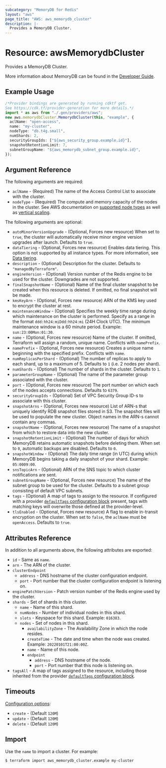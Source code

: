 ```yaml
---
subcategory: "MemoryDB for Redis"
layout: "aws"
page_title: "AWS: aws_memorydb_cluster"
description: |-
  Provides a MemoryDB Cluster.
---
```


# Resource: awsMemorydbCluster

Provides a MemoryDB Cluster.

More information about MemoryDB can be found in the [Developer Guide](https://docs.aws.amazon.com/memorydb/latest/devguide/what-is-memorydb-for-redis.html).

## Example Usage

```typescript
/*Provider bindings are generated by running cdktf get.
See https://cdk.tf/provider-generation for more details.*/
import * as aws from "./.gen/providers/aws";
new aws.memorydbCluster.MemorydbCluster(this, "example", {
  aclName: "open-access",
  name: "my-cluster",
  nodeType: "db.t4g.small",
  numShards: 2,
  securityGroupIds: ["${aws_security_group.example.id}"],
  snapshotRetentionLimit: 7,
  subnetGroupName: "${aws_memorydb_subnet_group.example.id}",
});

```

## Argument Reference

The following arguments are required:

* `aclName` - (Required) The name of the Access Control List to associate with the cluster.
* `nodeType` - (Required) The compute and memory capacity of the nodes in the cluster. See AWS documentation on [supported node types](https://docs.aws.amazon.com/memorydb/latest/devguide/nodes.supportedtypes.html) as well as [vertical scaling](https://docs.aws.amazon.com/memorydb/latest/devguide/cluster-vertical-scaling.html).

The following arguments are optional:

* `autoMinorVersionUpgrade` - (Optional, Forces new resource) When set to `true`, the cluster will automatically receive minor engine version upgrades after launch. Defaults to `true`.
* `dataTiering` - (Optional, Forces new resource) Enables data tiering. This option is not supported by all instance types. For more information, see [Data tiering](https://docs.aws.amazon.com/memorydb/latest/devguide/data-tiering.html).
* `description` - (Optional) Description for the cluster. Defaults to `"managedByTerraform"`.
* `engineVersion` - (Optional) Version number of the Redis engine to be used for the cluster. Downgrades are not supported.
* `finalSnapshotName` - (Optional) Name of the final cluster snapshot to be created when this resource is deleted. If omitted, no final snapshot will be made.
* `kmsKeyArn` - (Optional, Forces new resource) ARN of the KMS key used to encrypt the cluster at rest.
* `maintenanceWindow` - (Optional) Specifies the weekly time range during which maintenance on the cluster is performed. Specify as a range in the format `ddd:hh24:miDdd:hh24:mi` (24H Clock UTC). The minimum maintenance window is a 60 minute period. Example: `sun:23:00Mon:01:30`.
* `name` - (Optional, Forces new resource) Name of the cluster. If omitted, Terraform will assign a random, unique name. Conflicts with `namePrefix`.
* `namePrefix` - (Optional, Forces new resource) Creates a unique name beginning with the specified prefix. Conflicts with `name`.
* `numReplicasPerShard` - (Optional) The number of replicas to apply to each shard, up to a maximum of 5. Defaults to `1` (i.e. 2 nodes per shard).
* `numShards` - (Optional) The number of shards in the cluster. Defaults to `1`.
* `parameterGroupName` - (Optional) The name of the parameter group associated with the cluster.
* `port` - (Optional, Forces new resource) The port number on which each of the nodes accepts connections. Defaults to `6379`.
* `securityGroupIds` - (Optional) Set of VPC Security Group ID-s to associate with this cluster.
* `snapshotArns` - (Optional, Forces new resource) List of ARN-s that uniquely identify RDB snapshot files stored in S3. The snapshot files will be used to populate the new cluster. Object names in the ARN-s cannot contain any commas.
* `snapshotName` - (Optional, Forces new resource) The name of a snapshot from which to restore data into the new cluster.
* `snapshotRetentionLimit` - (Optional) The number of days for which MemoryDB retains automatic snapshots before deleting them. When set to `0`, automatic backups are disabled. Defaults to `0`.
* `snapshotWindow` - (Optional) The daily time range (in UTC) during which MemoryDB begins taking a daily snapshot of your shard. Example: `05:0009:00`.
* `snsTopicArn` - (Optional) ARN of the SNS topic to which cluster notifications are sent.
* `subnetGroupName` - (Optional, Forces new resource) The name of the subnet group to be used for the cluster. Defaults to a subnet group consisting of default VPC subnets.
* `tags` - (Optional) A map of tags to assign to the resource. If configured with a provider [`defaultTags` configuration block](https://registry.terraform.io/providers/hashicorp/aws/latest/docs#default_tags-configuration-block) present, tags with matching keys will overwrite those defined at the provider-level.
* `tlsEnabled` - (Optional, Forces new resource) A flag to enable in-transit encryption on the cluster. When set to `false`, the `aclName` must be `openAccess`. Defaults to `true`.

## Attributes Reference

In addition to all arguments above, the following attributes are exported:

* `id` - Same as `name`.
* `arn` - The ARN of the cluster.
* `clusterEndpoint`
  * `address` - DNS hostname of the cluster configuration endpoint.
  * `port` - Port number that the cluster configuration endpoint is listening on.
* `enginePatchVersion` - Patch version number of the Redis engine used by the cluster.
* `shards` - Set of shards in this cluster.
  * `name` - Name of this shard.
  * `numNodes` - Number of individual nodes in this shard.
  * `slots` - Keyspace for this shard. Example: `016383`.
  * `nodes` - Set of nodes in this shard.
    * `availabilityZone` - The Availability Zone in which the node resides.
    * `createTime` - The date and time when the node was created. Example: `20220101T21:00:00Z`.
    * `name` - Name of this node.
    * `endpoint`
      * `address` - DNS hostname of the node.
      * `port` - Port number that this node is listening on.
* `tagsAll` - A map of tags assigned to the resource, including those inherited from the provider [`defaultTags` configuration block](https://registry.terraform.io/providers/hashicorp/aws/latest/docs#default_tags-configuration-block).

## Timeouts

[Configuration options](https://developer.hashicorp.com/terraform/language/resources/syntax#operation-timeouts):

* `create` - (Default `120M`)
* `update` - (Default `120M`)
* `delete` - (Default `120M`)

## Import

Use the `name` to import a cluster. For example:

```console
$ terraform import aws_memorydb_cluster.example my-cluster
```
